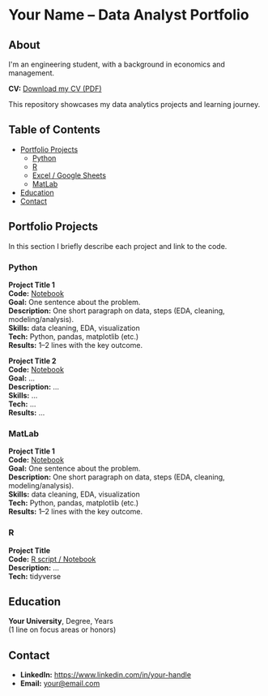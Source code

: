 # Your Name – Data Analyst Portfolio

## About
I'm an engineering student, with a background in economics and management. 

**CV:** [Download my CV (PDF)](CV_MMC.pdf)  

This repository showcases my data analytics projects and learning journey.

## Table of Contents
- [Portfolio Projects](#portfolio-projects)
  - [Python](#python)
  - [R](#r)
  - [Excel / Google Sheets](#excel--google-sheets)
  - [MatLab](#matlab)
- [Education](#education)
- [Contact](#contact)

## Portfolio Projects

In this section I briefly describe each project and link to the code.

### Python
**Project Title 1**  
**Code:** [Notebook](https://github.com/yourusername/PortfolioProjects/blob/main/Project1.ipynb)  
**Goal:** One sentence about the problem.  
**Description:** One short paragraph on data, steps (EDA, cleaning, modeling/analysis).  
**Skills:** data cleaning, EDA, visualization  
**Tech:** Python, pandas, matplotlib (etc.)  
**Results:** 1–2 lines with the key outcome.

**Project Title 2**  
**Code:** [Notebook](...)  
**Goal:** ...  
**Description:** ...  
**Skills:** ...  
**Tech:** ...  
**Results:** ...


### MatLab
**Project Title 1**  
**Code:** [Notebook](https://github.com/yourusername/PortfolioProjects/blob/main/Project1.ipynb)  
**Goal:** One sentence about the problem.  
**Description:** One short paragraph on data, steps (EDA, cleaning, modeling/analysis).  
**Skills:** data cleaning, EDA, visualization  
**Tech:** Python, pandas, matplotlib (etc.)  
**Results:** 1–2 lines with the key outcome.



### R
**Project Title**  
**Code:** [R script / Notebook](...)  
**Description:** ...  
**Tech:** tidyverse

## Education
**Your University**, Degree, Years  
(1 line on focus areas or honors)

## Contact
- **LinkedIn:** https://www.linkedin.com/in/your-handle  
- **Email:** your@email.com
